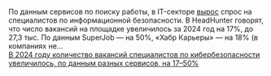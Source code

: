 <!--2025-02-04 10:54:24-->
<div class="yb">
  <div class="rss smaller1 habr"><p>По данным сервисов по поиску работы, в IT-секторе <a href="https://www.kommersant.ru/doc/7478242" rel="noopener noreferrer nofollow">вырос</a> спрос на специалистов по информационной безопасности. В HeadHunter говорят, что число вакансий на площадке увеличилось за 2024 год на 17%, до 27,3&nbsp;тыс. По данным SuperJob — на 50%, «Хабр Карьеры» — на 18% (в компаниях не... <br><a class="light" href="https://habr.com/ru/news/879366/?utm_source=habrahabr&utm_medium=rss&utm_campaign=879366">В 2024 году количество вакансий специалистов по кибербезопасности увеличилось, по данным разных сервисов, на 17–50%</a></div>
</div>
